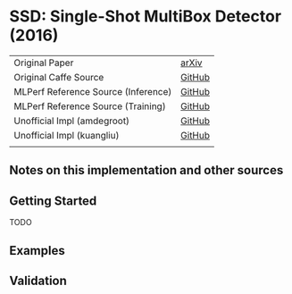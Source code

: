 # SSD: Single-Shot MultiBox Detector (2016)

|||
|-|-|
| Original Paper | [arXiv](https://arxiv.org/pdf/1512.02325.pdf) |
| Original Caffe Source | [GitHub](https://github.com/weiliu89/caffe/tree/ssd) |
| MLPerf Reference Source (Inference) | [GitHub](https://github.com/mlcommons/inference/blob/r1.0/vision/classification_and_detection/python/models/ssd_r34.py) |
| MLPerf Reference Source (Training) | [GitHub](https://github.com/mlcommons/training/tree/v0.5/single_stage_detector/ssd) |
| Unofficial Impl (amdegroot) | [GitHub](https://github.com/amdegroot/ssd.pytorch) |
| Unofficial Impl (kuangliu) | [GitHub](https://github.com/kuangliu/pytorch-ssd) |
|||

## Notes on this implementation and other sources


## Getting Started
TODO

## Examples


## Validation

